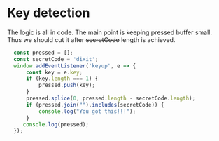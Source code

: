 # Key detection

The logic is all in code. The main point is keeping pressed buffer small.
Thus we should cut it after ~~secretCode~~ length is achieved.

```javascript  
  const pressed = [];
  const secretCode = 'dixit';
  window.addEventListener('keyup', e => {
      const key = e.key;
      if (key.length === 1) {
          pressed.push(key);
      }
      pressed.splice(0, pressed.length - secretCode.length);
      if (pressed.join("").includes(secretCode)) {
          console.log("You got this!!!");
      }
     console.log(pressed);
  });
```
